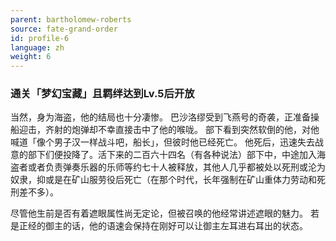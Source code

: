 ```yaml
---
parent: bartholomew-roberts
source: fate-grand-order
id: profile-6
language: zh
weight: 6
---
```


### 通关「梦幻宝藏」且羁绊达到Lv.5后开放

当然，身为海盗，他的结局也十分凄惨。
巴沙洛缪受到飞燕号的奇袭，正准备操船迎击，齐射的炮弹却不幸直接击中了他的喉咙。
部下看到突然软倒的他，对他喊道「像个男子汉一样战斗吧，船长」，但彼时他已经死亡。
他死后，迅速失去战意的部下们便投降了。活下来的二百六十四名（有各种说法）部下中，中途加入海盗者或者负责弹奏乐器的乐师等约七十人被释放，其他人几乎都被处以死刑或沦为奴隶，抑或是在矿山服劳役后死亡（在那个时代，长年强制在矿山重体力劳动和死刑差不多）。

尽管他生前是否有着遮眼属性尚无定论，但被召唤的他经常讲述遮眼的魅力。
若是正经的御主的话，他的语速会保持在刚好可以让御主左耳进右耳出的状态。
